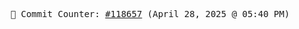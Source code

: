 <p align="center">
    <samp>
        📮 Commit Counter: <a href="https://github.com/Javascript-void0/Javascript-void0/commits/main">#118657</a> (April 28, 2025 @ 05:40 PM)
    </samp>
</p>